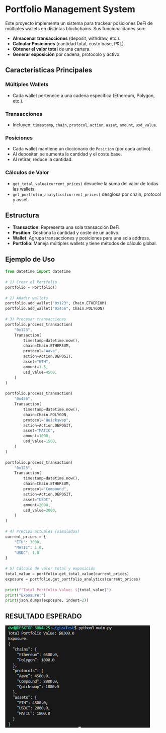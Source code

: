 # Portfolio Management System

Este proyecto implementa un sistema para trackear posiciones DeFi de múltiples wallets en distintas blockchains. Sus funcionalidades son: 

- **Almacenar transacciones** (deposit, withdraw, etc.).
- **Calcular Posiciones** (cantidad total, costo base, P&L).
- **Obtener el valor total** de una cartera.
- **Generar exposición** por cadena, protocolo y activo.

## Características Principales

### Múltiples Wallets
- Cada wallet pertenece a una cadena específica (Ethereum, Polygon, etc.).

### Transacciones
- Incluyen: `timestamp`, `chain`, `protocol`, `action`, `asset`, `amount`, `usd_value`.

### Posiciones
- Cada wallet mantiene un diccionario de `Position` (por cada activo).
- Al depositar, se aumenta la cantidad y el coste base.
- Al retirar, reduce la cantidad.

### Cálculos de Valor
- `get_total_value(current_prices)` devuelve la suma del valor de todas las wallets.
- `get_portfolio_analytics(current_prices)` desglosa por chain, protocol y asset.

## Estructura

- **Transaction**: Representa una sola transacción DeFi.
- **Position**: Gestiona la cantidad y coste de un activo.
- **Wallet**: Agrupa transacciones y posiciones para una sola address.
- **Portfolio**: Maneja múltiples wallets y tiene métodos de cálculo global.

## Ejemplo de Uso

```python
from datetime import datetime

# 1) Crear el Portfolio
portfolio = Portfolio()

# 2) Añadir wallets
portfolio.add_wallet("0x123", Chain.ETHEREUM)
portfolio.add_wallet("0x456", Chain.POLYGON)

# 3) Procesar transacciones
portfolio.process_transaction(
    "0x123",
    Transaction(
        timestamp=datetime.now(),
        chain=Chain.ETHEREUM,
        protocol="Aave",
        action=Action.DEPOSIT,
        asset="ETH",
        amount=1.5,
        usd_value=4500,
    )
)

portfolio.process_transaction(
    "0x456",
    Transaction(
        timestamp=datetime.now(),
        chain=Chain.POLYGON,
        protocol="Quickswap",
        action=Action.DEPOSIT,
        asset="MATIC",
        amount=1000,
        usd_value=1500,
    )
)

portfolio.process_transaction(
    "0x123",
    Transaction(
        timestamp=datetime.now(),
        chain=Chain.ETHEREUM,
        protocol="Compound",
        action=Action.DEPOSIT,
        asset="USDC",
        amount=2000,
        usd_value=2000,
    )
)

# 4) Precios actuales (simulados)
current_prices = {
    "ETH": 3000,
    "MATIC": 1.8,
    "USDC": 1.0
}

# 5) Cálculo de valor total y exposición
total_value = portfolio.get_total_value(current_prices)
exposure = portfolio.get_portfolio_analytics(current_prices)

print(f"Total Portfolio Value: ${total_value}")
print("Exposure:")
print(json.dumps(exposure, indent=2))

```
## RESULTADO ESPERADO

![alt text](image-1.png)
